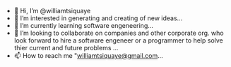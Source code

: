 - 👋 Hi, I’m @williamtsiquaye
- 👀 I’m interested in generating and creating of new ideas...
- 🌱 I’m currently learning software engeneering...
- 💞️ I’m looking to collaborate on companies and other corporate org. who look forward to hire a software engeneer or a programmer to help solve thier current and future problems ...
- 📫 How to reach me "williamtsiquaye@gmail.com...

<!---
williamtsiquaye/williamtsiquaye is a ✨ special ✨ repository because its `README.md` (this file) appears on your GitHub profile.
You can click the Preview link to take a look at your changes.
--->

